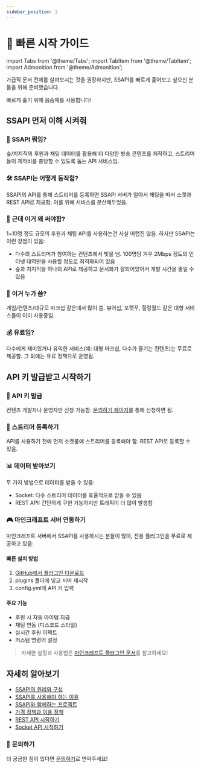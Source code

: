 ```yaml
---
sidebar_position: 2
---
```


# 🚄 빠른 시작 가이드

import Tabs from '@theme/Tabs';
import TabItem from '@theme/TabItem';
import Admonition from '@theme/Admonition';

<Admonition type="caution">
 가급적 문서 전체를 살펴보시는 것을 권장하지만, SSAPI를 빠르게 훑어보고 싶으신 분들을 위해 준비했습니다.
 
 빠르게 훑기 위해 음슴체를 사용합니다!
</Admonition>

## SSAPI 먼저 이해 시켜줘

### 🤔 SSAPI 뭐임?

숲/치지직의 후원과 채팅 데이터를 활용해 더 다양한 방송 콘텐츠를 제작하고, 스트리머들이 제작비를 충당할 수 있도록 돕는 API 서비스임.

### 🛠 SSAPI는 어떻게 동작함?

SSAPI의 API를 통해 스트리머를 등록하면 SSAPI 서버가 알아서 채팅을 따서 소켓과 REST API로 제공함. 이를 위해 서비스를 분산해두었음.

### 🤷 근데 이거 왜 써야함?

1~10명 정도 규모의 후원과 채팅 API를 사용하는건 사실 어렵진 않음. 하지만 SSAPI는 이런 장점이 있음:

- 다수의 스트리머가 참여하는 컨텐츠에서 빛을 냄. 100명당 겨우 2Mbps 정도의 인터넷 대역만을 사용할 정도로 최적화되어 있음
- 숲과 치지직을 하나의 API로 제공하고 문서화가 잘되어있어서 개발 시간을 줄일 수 있음

### 👥 이거 누가 씀?

게임/컨텐츠/대규모 마크섭 같은데서 많이 씀. 뷰어십, 포켓꾸, 힐링월드 같은 대형 서비스들이 이미 사용중임.

### 💰 유료임?

다수에게 재미있거나 유익한 서비스(예: 대형 마크섭, 다수가 즐기는 컨텐츠)는 무료로 제공함. 그 외에는 유료 정책으로 운영됨.

## API 키 발급받고 시작하기

### 🔑 API 키 발급

컨텐츠 개발자나 운영자만 신청 가능함. [문의하기 페이지](/docs/contact)를 통해 신청하면 됨.

### 📝 스트리머 등록하기

API를 사용하기 전에 먼저 소켓룸에 스트리머를 등록해야 함. REST API로 등록할 수 있음.

### 📊 데이터 받아보기

두 가지 방법으로 데이터를 받을 수 있음:

- Socket: 다수 스트리머 데이터를 효율적으로 받을 수 있음
- REST API: 간단하게 구현 가능하지만 트래픽이 더 많이 발생함

### 🎮 마인크래프트 서버 연동하기

마인크래프트 서버에서 SSAPI를 사용하시는 분들이 많아, 전용 플러그인을 무료로 제공하고 있음:

#### 빠른 설치 방법

1. [GitHub에서 플러그인 다운로드](https://github.com/DOCHIS/ssapi-minecraft/releases)
2. plugins 폴더에 넣고 서버 재시작
3. config.yml에 API 키 입력

#### 주요 기능

- 후원 시 자동 아이템 지급
- 채팅 연동 (디스코드 스타일)
- 실시간 후원 이펙트
- 커스텀 명령어 설정

> 자세한 설정과 사용법은 [마인크래프트 플러그인 문서](https://github.com/DOCHIS/SSAPI-Minecraft/)를 참고하세요!

## 자세히 알아보기

- [SSAPI의 원리와 구성](/docs/intro/api)
- [SSAPI를 사용해야 하는 이유](/docs/intro/why-use)
- [SSAPI와 함께하는 프로젝트](/docs/intro/projects)
- [가격 정책과 이용 정책](/docs/intro/policy)
- [REST API 시작하기](/docs/rest-api/start)
- [Socket API 시작하기](/docs/socket/start)

### 💬 문의하기

더 궁금한 점이 있다면 [문의하기](/docs/contact)로 연락주세요!
